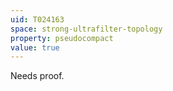 ```yaml
---
uid: T024163
space: strong-ultrafilter-topology
property: pseudocompact
value: true
---
```

Needs proof.

